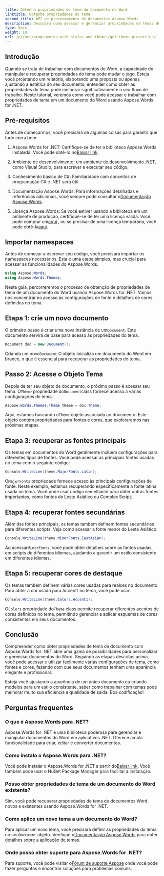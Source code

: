 ```yaml
---
title: Obtenha propriedades do tema do documento no Word
linktitle: Obtenha propriedades do tema
second_title: API de processamento de documentos Aspose.Words
description: Descubra como acessar e gerenciar propriedades de temas de documentos no Word usando Aspose.Words for .NET. Aprenda a recuperar fontes e cores com nosso guia.
type: docs
weight: 10
url: /pt/net/programming-with-styles-and-themes/get-theme-properties/
---
```

## Introdução

Quando se trata de trabalhar com documentos do Word, a capacidade de manipular e recuperar propriedades do tema pode mudar o jogo. Esteja você projetando um relatório, elaborando uma proposta ou apenas ajustando a estética do seu documento, entender como obter as propriedades do tema pode melhorar significativamente o seu fluxo de trabalho. Neste tutorial, veremos como você pode acessar e trabalhar com propriedades de tema em um documento do Word usando Aspose.Words for .NET.

## Pré-requisitos

Antes de começarmos, você precisará de algumas coisas para garantir que tudo corra bem:

1.  Aspose.Words for .NET: Certifique-se de ter a biblioteca Aspose.Words instalada. Você pode obtê-lo no[Baixar link](https://releases.aspose.com/words/net/).

2. Ambiente de desenvolvimento: um ambiente de desenvolvimento .NET, como Visual Studio, para escrever e executar seu código.

3. Conhecimento básico de C#: Familiaridade com conceitos de programação C# e .NET será útil.

4.  Documentação Aspose.Words: Para informações detalhadas e referências adicionais, você sempre pode consultar o[Documentação Aspose.Words](https://reference.aspose.com/words/net/).

5. Licença Aspose.Words: Se você estiver usando a biblioteca em um ambiente de produção, certifique-se de ter uma licença válida. Você pode comprar um[aqui](https://purchase.aspose.com/buy) , ou se precisar de uma licença temporária, você pode obtê-la[aqui](https://purchase.aspose.com/temporary-license/).

## Importar namespaces

Antes de começar a escrever seu código, você precisará importar os namespaces necessários. Esta é uma etapa simples, mas crucial para acessar as funcionalidades do Aspose.Words.

```csharp
using Aspose.Words;
using Aspose.Words.Themes;
```

Neste guia, percorreremos o processo de obtenção de propriedades de tema de um documento do Word usando Aspose.Words for .NET. Vamos nos concentrar no acesso às configurações de fonte e detalhes de cores definidos no tema.

## Etapa 1: crie um novo documento

 O primeiro passo é criar uma nova instância de um`Document`. Este documento servirá de base para acesso às propriedades do tema.

```csharp
Document doc = new Document();
```

 Criando um novo`Document` O objeto inicializa um documento do Word em branco, o que é essencial para recuperar as propriedades do tema.

## Passo 2: Acesse o Objeto Tema

 Depois de ter seu objeto de documento, o próximo passo é acessar seu tema. O`Theme` propriedade do`Document`class fornece acesso a várias configurações de tema.

```csharp
Aspose.Words.Themes.Theme theme = doc.Theme;
```

 Aqui, estamos buscando o`Theme` objeto associado ao documento. Este objeto contém propriedades para fontes e cores, que exploraremos nas próximas etapas.

## Etapa 3: recuperar as fontes principais

Os temas em documentos do Word geralmente incluem configurações para diferentes tipos de fontes. Você pode acessar as principais fontes usadas no tema com o seguinte código:

```csharp
Console.WriteLine(theme.MajorFonts.Latin);
```

 O`MajorFonts` propriedade fornece acesso às principais configurações de fonte. Neste exemplo, estamos recuperando especificamente a fonte latina usada no tema. Você pode usar código semelhante para obter outras fontes importantes, como fontes do Leste Asiático ou Complex Script.

## Etapa 4: recuperar fontes secundárias

Além das fontes principais, os temas também definem fontes secundárias para diferentes scripts. Veja como acessar a fonte menor do Leste Asiático:

```csharp
Console.WriteLine(theme.MinorFonts.EastAsian);
```

 Ao acessar`MinorFonts`, você pode obter detalhes sobre as fontes usadas em scripts de diferentes idiomas, ajudando a garantir um estilo consistente em diferentes idiomas.

## Etapa 5: recuperar cores de destaque

Os temas também definem várias cores usadas para realces no documento. Para obter a cor usada para Accent1 no tema, você pode usar:

```csharp
Console.WriteLine(theme.Colors.Accent1);
```

 O`Colors` propriedade do`Theme` class permite recuperar diferentes acentos de cores definidos no tema, permitindo gerenciar e aplicar esquemas de cores consistentes em seus documentos.

## Conclusão

Compreender como obter propriedades de tema de documento com Aspose.Words for .NET abre uma gama de possibilidades para personalizar e gerenciar documentos do Word. Seguindo as etapas descritas acima, você pode acessar e utilizar facilmente várias configurações de tema, como fontes e cores, fazendo com que seus documentos tenham uma aparência elegante e profissional.

Esteja você ajustando a aparência de um único documento ou criando modelos para um estilo consistente, saber como trabalhar com temas pode melhorar muito sua eficiência e qualidade de saída. Boa codificação!

## Perguntas frequentes

### O que é Aspose.Words para .NET?

Aspose.Words for .NET é uma biblioteca poderosa para gerenciar e manipular documentos do Word em aplicativos .NET. Oferece ampla funcionalidade para criar, editar e converter documentos.

### Como instalo o Aspose.Words para .NET?

 Você pode instalar o Aspose.Words for .NET a partir do[Baixar link](https://releases.aspose.com/words/net/). Você também pode usar o NuGet Package Manager para facilitar a instalação.

### Posso obter propriedades de tema de um documento do Word existente?

Sim, você pode recuperar propriedades de tema de documentos Word novos e existentes usando Aspose.Words for .NET.

### Como aplico um novo tema a um documento do Word?

 Para aplicar um novo tema, você precisará definir as propriedades do tema no seu`Document` objeto. Verifique o[Documentação Aspose.Words](https://reference.aspose.com/words/net/) para obter detalhes sobre a aplicação de temas.

### Onde posso obter suporte para Aspose.Words for .NET?

 Para suporte, você pode visitar o[Fórum de suporte Aspose](https://forum.aspose.com/c/words/8) onde você pode fazer perguntas e encontrar soluções para problemas comuns.